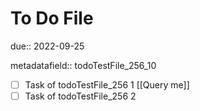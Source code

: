 # To Do File

due:: 2022-09-25

metadatafield:: todoTestFile_256\_10

- [ ] Task of todoTestFile_256 1 [[Query me]]
- [ ] Task of todoTestFile_256 2
